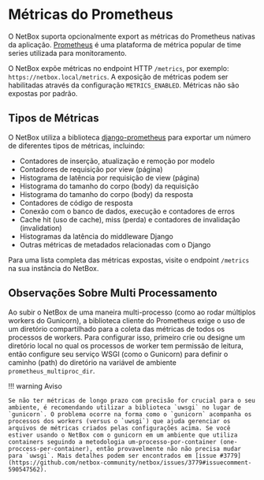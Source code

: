 # Métricas do Prometheus

O NetBox suporta opcionalmente export as métricas do Prometheus nativas da aplicação. [Prometheus](https://prometheus.io/) é uma plataforma de métrica popular de time series utilizada para monitoramento.

O NetBox expõe métricas no endpoint HTTP `/metrics`, por exemplo: `https://netbox.local/metrics`. A exposição de métricas podem ser habilitadas através da configuração `METRICS_ENABLED`. Métricas não são expostas por padrão.

## Tipos de Métricas

O NetBox utiliza a biblioteca [django-prometheus](https://github.com/korfuri/django-prometheus) para exportar um número de diferentes tipos de métricas, incluindo:

- Contadores de inserção, atualização e remoção por modelo
- Contadores de requisição por view (página)
- Histograma de latência por requisição de view (página)
- Histograma do tamanho do corpo (body) da requisição
- Histograma do tamanho do corpo (body) da resposta
- Contadores de código de resposta
- Conexão com o banco de dados, execução e contadores de erros
- Cache hit (uso de cache), miss (perda) e contadores de invalidação (invalidation)
- Histogramas da latência do middleware Django
- Outras métricas de metadados relacionadas com o Django

Para uma lista completa das métricas expostas, visite o endpoint `/metrics` na sua instância do NetBox.

## Observações Sobre Multi Processamento

Ao subir o NetBox de uma maneira multi-processo (como ao rodar múltiplos workers do Gunicorn), a biblioteca cliente do Prometheus exige o uso de um diretório compartilhado para a coleta das métricas de todos os processos de workers. Para configurar isso, primeiro crie ou designe um diretório local no qual os processos de worker tem permissão de leitura, então configure seu serviço WSGI (como o Gunicorn) para definir o caminho (path) do diretório na variável de ambiente `prometheus_multiproc_dir`.

!!! warning Aviso
    
    Se não ter métricas de longo prazo com precisão for crucial para o seu ambiente, é recomendando utilizar a biblioteca `uwsgi` no lugar de `gunicorn`. O problema ocorre na forma como o `gunicorn` acompanha os processos dos workers (versus o `uwsgi`) que ajuda gerenciar os arquivos de métricas criados pelas configurações acima. Se você estiver usando o NetBox com o gunicorn em um ambiente que utiliza containers seguindo a metodologia um-processo-por-container (one-proccess-per-container), então provavelmente não não precisa mudar para `uwsgi`. Mais detalhes podem ser encontrados em [issue #3779](https://github.com/netbox-community/netbox/issues/3779#issuecomment-590547562).
